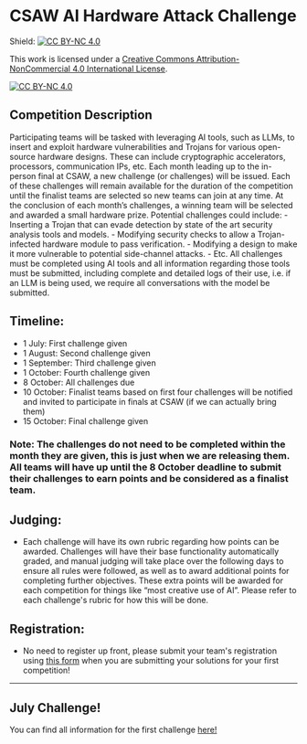 # CSAW AI Hardware Attack Challenge

Shield: [![CC BY-NC 4.0][cc-by-nc-shield]][cc-by-nc]

This work is licensed under a
[Creative Commons Attribution-NonCommercial 4.0 International License][cc-by-nc].

[![CC BY-NC 4.0][cc-by-nc-image]][cc-by-nc]

[cc-by-nc]: https://creativecommons.org/licenses/by-nc/4.0/
[cc-by-nc-image]: https://licensebuttons.net/l/by-nc/4.0/88x31.png
[cc-by-nc-shield]: https://img.shields.io/badge/License-CC%20BY--NC%204.0-lightgrey.svg

## Competition Description
Participating teams will be tasked with leveraging AI tools, such as LLMs, to insert and exploit hardware vulnerabilities and Trojans for various open-source hardware designs. These can include cryptographic accelerators, processors, communication IPs, etc. Each month leading up to the in-person final at CSAW, a new challenge (or challenges) will be issued. Each of these challenges will remain available for the duration of the competition until the finalist teams are selected so new teams can join at any time. At the conclusion of each month’s challenges, a winning team will be selected and awarded a small hardware prize. Potential challenges could include:
    - Inserting a Trojan that can evade detection by state of the art security analysis tools and models.
    - Modifying security checks to allow a Trojan-infected hardware module to pass verification.
    - Modifying a design to make it more vulnerable to potential side-channel attacks.
    - Etc.
All challenges must be completed using AI tools and all information regarding those tools must be submitted, including complete and detailed logs of their use, i.e. if an LLM is being used, we require all conversations with the model be submitted.

## Timeline:
- 1 July: First challenge given
- 1 August: Second challenge given
- 1 September: Third challenge given
- 1 October: Fourth challenge given
- 8 October: All challenges due
- 10 October: Finalist teams based on first four challenges will be notified and invited to participate in finals at CSAW (if we can actually bring them)
- 15 October: Final challenge given

### Note: The challenges do not need to be completed within the month they are given, this is just when we are releasing them. All teams will have up until the 8 October deadline to submit their challenges to earn points and be considered as a finalist team.

## Judging:
- Each challenge will have its own rubric regarding how points can be awarded. Challenges will have their base functionality automatically graded, and manual judging will take place over the following days to ensure all rules were followed, as well as to award additional points for completing further objectives. These extra points will be awarded for each competition for things like “most creative use of AI”. Please refer to each challenge's rubric for how this will be done.

## Registration:
- No need to register up front, please submit your team's registration using [this form]() when you are submitting your solutions for your first competition!

---

## July Challenge!
You can find all information for the first challenge [here!](./challenges/july_challenges)
